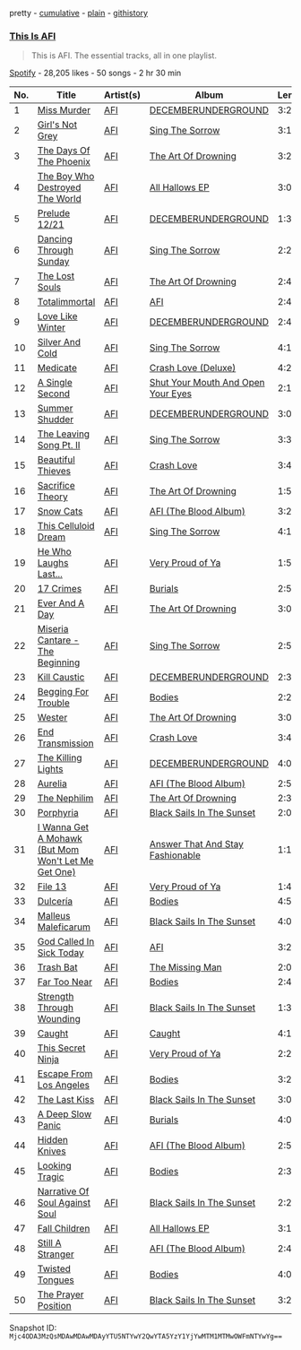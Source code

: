 pretty - [cumulative](/playlists/cumulative/37i9dQZF1DZ06evO0CFC9y.md) - [plain](/playlists/plain/37i9dQZF1DZ06evO0CFC9y) - [githistory](https://github.githistory.xyz/mackorone/spotify-playlist-archive/blob/main/playlists/plain/37i9dQZF1DZ06evO0CFC9y)

### [This Is AFI](https://open.spotify.com/playlist/37i9dQZF1DZ06evO0CFC9y)

> This is AFI\. The essential tracks, all in one playlist.

[Spotify](https://open.spotify.com/user/spotify) - 28,205 likes - 50 songs - 2 hr 30 min

| No. | Title | Artist(s) | Album | Length |
|---|---|---|---|---|
| 1 | [Miss Murder](https://open.spotify.com/track/0Ti2dlF2xLjXblvdU5fCxM) | [AFI](https://open.spotify.com/artist/19I4tYiChJoxEO5EuviXpz) | [DECEMBERUNDERGROUND](https://open.spotify.com/album/1XcA7EEpVRg3FpVbhWu9JV) | 3:26 |
| 2 | [Girl's Not Grey](https://open.spotify.com/track/3fttmSWGThBQTNkuHMoCTN) | [AFI](https://open.spotify.com/artist/19I4tYiChJoxEO5EuviXpz) | [Sing The Sorrow](https://open.spotify.com/album/1eIzVBHA5NvX0wo2nLACew) | 3:10 |
| 3 | [The Days Of The Phoenix](https://open.spotify.com/track/7oSQG8KgYbrcR2kgwUD9SU) | [AFI](https://open.spotify.com/artist/19I4tYiChJoxEO5EuviXpz) | [The Art Of Drowning](https://open.spotify.com/album/3x1951P584xqRUW7KdLs6A) | 3:27 |
| 4 | [The Boy Who Destroyed The World](https://open.spotify.com/track/7mXieDbl55P3L8kPE33gcC) | [AFI](https://open.spotify.com/artist/19I4tYiChJoxEO5EuviXpz) | [All Hallows EP](https://open.spotify.com/album/1g3XMX2gmUF6zAwll0jqN6) | 3:05 |
| 5 | [Prelude 12/21](https://open.spotify.com/track/6hxa24dKfCoe1EA6g0RHNw) | [AFI](https://open.spotify.com/artist/19I4tYiChJoxEO5EuviXpz) | [DECEMBERUNDERGROUND](https://open.spotify.com/album/1XcA7EEpVRg3FpVbhWu9JV) | 1:34 |
| 6 | [Dancing Through Sunday](https://open.spotify.com/track/4O5GKVbnQ8U9BxYWu0hIug) | [AFI](https://open.spotify.com/artist/19I4tYiChJoxEO5EuviXpz) | [Sing The Sorrow](https://open.spotify.com/album/1eIzVBHA5NvX0wo2nLACew) | 2:26 |
| 7 | [The Lost Souls](https://open.spotify.com/track/2yQkmsZyxw99iNzgbbkuOn) | [AFI](https://open.spotify.com/artist/19I4tYiChJoxEO5EuviXpz) | [The Art Of Drowning](https://open.spotify.com/album/3x1951P584xqRUW7KdLs6A) | 2:42 |
| 8 | [Totalimmortal](https://open.spotify.com/track/3pbQW2s8n2KysT7SBIvRdc) | [AFI](https://open.spotify.com/artist/19I4tYiChJoxEO5EuviXpz) | [AFI](https://open.spotify.com/album/1eK4nhdVZTpIzibRw7qWiw) | 2:44 |
| 9 | [Love Like Winter](https://open.spotify.com/track/3cDE9Yn4GrsxSrlMCLdmTT) | [AFI](https://open.spotify.com/artist/19I4tYiChJoxEO5EuviXpz) | [DECEMBERUNDERGROUND](https://open.spotify.com/album/1XcA7EEpVRg3FpVbhWu9JV) | 2:45 |
| 10 | [Silver And Cold](https://open.spotify.com/track/6RGV97HIkgZJjme2dzilfg) | [AFI](https://open.spotify.com/artist/19I4tYiChJoxEO5EuviXpz) | [Sing The Sorrow](https://open.spotify.com/album/1eIzVBHA5NvX0wo2nLACew) | 4:10 |
| 11 | [Medicate](https://open.spotify.com/track/42vwak6ZIFMscDhRB3S52z) | [AFI](https://open.spotify.com/artist/19I4tYiChJoxEO5EuviXpz) | [Crash Love \(Deluxe\)](https://open.spotify.com/album/3bvsBOFhdRGsvEwIdRoWZz) | 4:20 |
| 12 | [A Single Second](https://open.spotify.com/track/3kAxXpkSl233HRCa5V8OGr) | [AFI](https://open.spotify.com/artist/19I4tYiChJoxEO5EuviXpz) | [Shut Your Mouth And Open Your Eyes](https://open.spotify.com/album/29vCfkN4H8HTljOKC2aKgB) | 2:12 |
| 13 | [Summer Shudder](https://open.spotify.com/track/55BYnMUhDNtRo4HLvay6hk) | [AFI](https://open.spotify.com/artist/19I4tYiChJoxEO5EuviXpz) | [DECEMBERUNDERGROUND](https://open.spotify.com/album/1XcA7EEpVRg3FpVbhWu9JV) | 3:06 |
| 14 | [The Leaving Song Pt\. II](https://open.spotify.com/track/7rFhh71IiBfOCM4EhMwuEb) | [AFI](https://open.spotify.com/artist/19I4tYiChJoxEO5EuviXpz) | [Sing The Sorrow](https://open.spotify.com/album/1eIzVBHA5NvX0wo2nLACew) | 3:31 |
| 15 | [Beautiful Thieves](https://open.spotify.com/track/1HZsS7bmZvn3TzCyI0Vs2C) | [AFI](https://open.spotify.com/artist/19I4tYiChJoxEO5EuviXpz) | [Crash Love](https://open.spotify.com/album/0Y84KHrmhbX9IlDI64dC6I) | 3:46 |
| 16 | [Sacrifice Theory](https://open.spotify.com/track/5fMmhitM2K9CDxiZGPzzbP) | [AFI](https://open.spotify.com/artist/19I4tYiChJoxEO5EuviXpz) | [The Art Of Drowning](https://open.spotify.com/album/3x1951P584xqRUW7KdLs6A) | 1:58 |
| 17 | [Snow Cats](https://open.spotify.com/track/6HwJvwkooQjunshBL6hPK5) | [AFI](https://open.spotify.com/artist/19I4tYiChJoxEO5EuviXpz) | [AFI \(The Blood Album\)](https://open.spotify.com/album/48SrarUhE6csdPsGbTAgEl) | 3:20 |
| 18 | [This Celluloid Dream](https://open.spotify.com/track/46Y9yh2KxmtodypW4bCp6v) | [AFI](https://open.spotify.com/artist/19I4tYiChJoxEO5EuviXpz) | [Sing The Sorrow](https://open.spotify.com/album/1eIzVBHA5NvX0wo2nLACew) | 4:10 |
| 19 | [He Who Laughs Last...](https://open.spotify.com/track/6UozCMoPjXvjj6z6sEnqgr) | [AFI](https://open.spotify.com/artist/19I4tYiChJoxEO5EuviXpz) | [Very Proud of Ya](https://open.spotify.com/album/4dYattOOIsbTMixAt7eZ0a) | 1:50 |
| 20 | [17 Crimes](https://open.spotify.com/track/5uT6m9pcWDKPP6fovtOqLw) | [AFI](https://open.spotify.com/artist/19I4tYiChJoxEO5EuviXpz) | [Burials](https://open.spotify.com/album/3pvmZwuBBm8Tt6NXDJkl14) | 2:57 |
| 21 | [Ever And A Day](https://open.spotify.com/track/1jrXJefkU4DQdM2XOJDENu) | [AFI](https://open.spotify.com/artist/19I4tYiChJoxEO5EuviXpz) | [The Art Of Drowning](https://open.spotify.com/album/3x1951P584xqRUW7KdLs6A) | 3:06 |
| 22 | [Miseria Cantare \- The Beginning](https://open.spotify.com/track/5unomAZop0VloK8vwwuPpi) | [AFI](https://open.spotify.com/artist/19I4tYiChJoxEO5EuviXpz) | [Sing The Sorrow](https://open.spotify.com/album/1eIzVBHA5NvX0wo2nLACew) | 2:56 |
| 23 | [Kill Caustic](https://open.spotify.com/track/1g3GsYGMF9veVHh1sZn6me) | [AFI](https://open.spotify.com/artist/19I4tYiChJoxEO5EuviXpz) | [DECEMBERUNDERGROUND](https://open.spotify.com/album/1XcA7EEpVRg3FpVbhWu9JV) | 2:39 |
| 24 | [Begging For Trouble](https://open.spotify.com/track/5JdWKsA1x4DOpn8w25vJHg) | [AFI](https://open.spotify.com/artist/19I4tYiChJoxEO5EuviXpz) | [Bodies](https://open.spotify.com/album/4yDfXqB2zuv6bcGYgXBUzP) | 2:20 |
| 25 | [Wester](https://open.spotify.com/track/3PLEZsXmjW1XrTtKttkfaW) | [AFI](https://open.spotify.com/artist/19I4tYiChJoxEO5EuviXpz) | [The Art Of Drowning](https://open.spotify.com/album/3x1951P584xqRUW7KdLs6A) | 3:02 |
| 26 | [End Transmission](https://open.spotify.com/track/3x5SiKbgSLUTnWCAZIXc50) | [AFI](https://open.spotify.com/artist/19I4tYiChJoxEO5EuviXpz) | [Crash Love](https://open.spotify.com/album/0Y84KHrmhbX9IlDI64dC6I) | 3:46 |
| 27 | [The Killing Lights](https://open.spotify.com/track/5ThgOYuTH92cHr32utoGyN) | [AFI](https://open.spotify.com/artist/19I4tYiChJoxEO5EuviXpz) | [DECEMBERUNDERGROUND](https://open.spotify.com/album/1XcA7EEpVRg3FpVbhWu9JV) | 4:03 |
| 28 | [Aurelia](https://open.spotify.com/track/7DlLTbTiZiM1Yye5roUYku) | [AFI](https://open.spotify.com/artist/19I4tYiChJoxEO5EuviXpz) | [AFI \(The Blood Album\)](https://open.spotify.com/album/48SrarUhE6csdPsGbTAgEl) | 2:54 |
| 29 | [The Nephilim](https://open.spotify.com/track/6AbO0VF7dLnvQFJ8AbM5Vm) | [AFI](https://open.spotify.com/artist/19I4tYiChJoxEO5EuviXpz) | [The Art Of Drowning](https://open.spotify.com/album/3x1951P584xqRUW7KdLs6A) | 2:35 |
| 30 | [Porphyria](https://open.spotify.com/track/66NSMMosLnBZ81ufOYIyIg) | [AFI](https://open.spotify.com/artist/19I4tYiChJoxEO5EuviXpz) | [Black Sails In The Sunset](https://open.spotify.com/album/05vHKNdCinN1q1emA34zNY) | 2:07 |
| 31 | [I Wanna Get A Mohawk \(But Mom Won't Let Me Get One\)](https://open.spotify.com/track/1RlIa3ho39v23Bs9tWbrCN) | [AFI](https://open.spotify.com/artist/19I4tYiChJoxEO5EuviXpz) | [Answer That And Stay Fashionable](https://open.spotify.com/album/0KqMA5Ul8nyvSXoj5BC8BR) | 1:12 |
| 32 | [File 13](https://open.spotify.com/track/6Oy5crRGUAPCya3orxspx7) | [AFI](https://open.spotify.com/artist/19I4tYiChJoxEO5EuviXpz) | [Very Proud of Ya](https://open.spotify.com/album/4dYattOOIsbTMixAt7eZ0a) | 1:48 |
| 33 | [Dulcería](https://open.spotify.com/track/146C9OBVvmmRUVLPA6O8k8) | [AFI](https://open.spotify.com/artist/19I4tYiChJoxEO5EuviXpz) | [Bodies](https://open.spotify.com/album/4yDfXqB2zuv6bcGYgXBUzP) | 4:53 |
| 34 | [Malleus Maleficarum](https://open.spotify.com/track/259UpfomIaTr9PdBvR6R1c) | [AFI](https://open.spotify.com/artist/19I4tYiChJoxEO5EuviXpz) | [Black Sails In The Sunset](https://open.spotify.com/album/05vHKNdCinN1q1emA34zNY) | 4:01 |
| 35 | [God Called In Sick Today](https://open.spotify.com/track/1KlroNpIZRQuLK236qrfog) | [AFI](https://open.spotify.com/artist/19I4tYiChJoxEO5EuviXpz) | [AFI](https://open.spotify.com/album/1eK4nhdVZTpIzibRw7qWiw) | 3:21 |
| 36 | [Trash Bat](https://open.spotify.com/track/77S5QQdlLJmr3HT8gMuWS9) | [AFI](https://open.spotify.com/artist/19I4tYiChJoxEO5EuviXpz) | [The Missing Man](https://open.spotify.com/album/6vvN8noC5dToR8W9WZPyRO) | 2:07 |
| 37 | [Far Too Near](https://open.spotify.com/track/6MrpnM2VIpyjPQdnqItSYe) | [AFI](https://open.spotify.com/artist/19I4tYiChJoxEO5EuviXpz) | [Bodies](https://open.spotify.com/album/4yDfXqB2zuv6bcGYgXBUzP) | 2:48 |
| 38 | [Strength Through Wounding](https://open.spotify.com/track/6I3ICkKo3D5oOPitKYZS65) | [AFI](https://open.spotify.com/artist/19I4tYiChJoxEO5EuviXpz) | [Black Sails In The Sunset](https://open.spotify.com/album/05vHKNdCinN1q1emA34zNY) | 1:33 |
| 39 | [Caught](https://open.spotify.com/track/7A9NDbXc5OKPVwaVCdHee1) | [AFI](https://open.spotify.com/artist/19I4tYiChJoxEO5EuviXpz) | [Caught](https://open.spotify.com/album/4ZPqvJHBWHaFjgSkhWQcOA) | 4:11 |
| 40 | [This Secret Ninja](https://open.spotify.com/track/55O5Cy0aULLS0Gvt4XakVM) | [AFI](https://open.spotify.com/artist/19I4tYiChJoxEO5EuviXpz) | [Very Proud of Ya](https://open.spotify.com/album/4dYattOOIsbTMixAt7eZ0a) | 2:20 |
| 41 | [Escape From Los Angeles](https://open.spotify.com/track/5r46wLYpaQIwEHoS4cbdBC) | [AFI](https://open.spotify.com/artist/19I4tYiChJoxEO5EuviXpz) | [Bodies](https://open.spotify.com/album/4yDfXqB2zuv6bcGYgXBUzP) | 3:24 |
| 42 | [The Last Kiss](https://open.spotify.com/track/6oDscaJdXFtRKk1G7cCcjf) | [AFI](https://open.spotify.com/artist/19I4tYiChJoxEO5EuviXpz) | [Black Sails In The Sunset](https://open.spotify.com/album/05vHKNdCinN1q1emA34zNY) | 3:02 |
| 43 | [A Deep Slow Panic](https://open.spotify.com/track/4ihV0ic9h89fhCLdEkH1aE) | [AFI](https://open.spotify.com/artist/19I4tYiChJoxEO5EuviXpz) | [Burials](https://open.spotify.com/album/3pvmZwuBBm8Tt6NXDJkl14) | 4:01 |
| 44 | [Hidden Knives](https://open.spotify.com/track/01qfmGPqmz2nWuM22YxdC5) | [AFI](https://open.spotify.com/artist/19I4tYiChJoxEO5EuviXpz) | [AFI \(The Blood Album\)](https://open.spotify.com/album/48SrarUhE6csdPsGbTAgEl) | 2:56 |
| 45 | [Looking Tragic](https://open.spotify.com/track/0IgDRS7Sop5ClSYNFMTUSy) | [AFI](https://open.spotify.com/artist/19I4tYiChJoxEO5EuviXpz) | [Bodies](https://open.spotify.com/album/4yDfXqB2zuv6bcGYgXBUzP) | 2:37 |
| 46 | [Narrative Of Soul Against Soul](https://open.spotify.com/track/69zFVq4NkAhjiYGdznM23B) | [AFI](https://open.spotify.com/artist/19I4tYiChJoxEO5EuviXpz) | [Black Sails In The Sunset](https://open.spotify.com/album/05vHKNdCinN1q1emA34zNY) | 2:29 |
| 47 | [Fall Children](https://open.spotify.com/track/6KTXHrliiM0il8gq7AkQPC) | [AFI](https://open.spotify.com/artist/19I4tYiChJoxEO5EuviXpz) | [All Hallows EP](https://open.spotify.com/album/1g3XMX2gmUF6zAwll0jqN6) | 3:12 |
| 48 | [Still A Stranger](https://open.spotify.com/track/1HaO9YHxYtAtvNcyBidxqE) | [AFI](https://open.spotify.com/artist/19I4tYiChJoxEO5EuviXpz) | [AFI \(The Blood Album\)](https://open.spotify.com/album/48SrarUhE6csdPsGbTAgEl) | 2:49 |
| 49 | [Twisted Tongues](https://open.spotify.com/track/5x1Shc6k7r3hBYyjNaaddy) | [AFI](https://open.spotify.com/artist/19I4tYiChJoxEO5EuviXpz) | [Bodies](https://open.spotify.com/album/4yDfXqB2zuv6bcGYgXBUzP) | 4:01 |
| 50 | [The Prayer Position](https://open.spotify.com/track/6DxOjwql8bm5hGn7WtRnS8) | [AFI](https://open.spotify.com/artist/19I4tYiChJoxEO5EuviXpz) | [Black Sails In The Sunset](https://open.spotify.com/album/05vHKNdCinN1q1emA34zNY) | 3:27 |

Snapshot ID: `Mjc4ODA3MzQsMDAwMDAwMDAyYTU5NTYwY2QwYTA5YzY1YjYwMTM1MTMwOWFmNTYwYg==`
